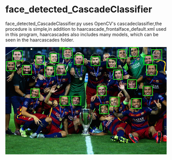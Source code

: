face_detected_CascadeClassifier
====
face_detected_CascadeClassifier.py uses OpenCV's cascadeclassifier,the procedure is simple,in addition to haarcascade_frontalface_default.xml used in this program, haarcascades also includes many models, which can be seen in the haarcascades folder.

![](https://github.com/HANXIAOTIAN-ML/CV/blob/master/face_detected_CascadeClassifier/test2_detected.jpg)  
